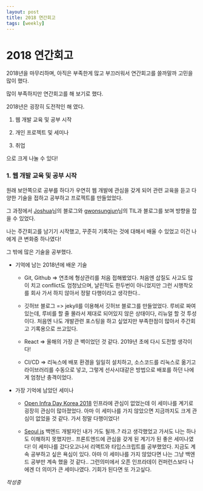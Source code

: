 ```yaml
---
layout: post
title: 2018 연간회고
tags: [weekly]
---
```


# 2018 연간회고

2018년을 마무리하며, 아직은 부족한게 많고 부끄러워서 연간회고를 쓸까말까 고민을 많이 했다.

많이 부족하지만 연간회고를 해 보기로 했다. 

2018년은 굉장히 도전적인 해 였다. 



1. 웹 개발 교육 및 공부 시작

2. 개인 프로젝트 및 세미나

3. 취업 

으로 크게 나눌 수 있다!

### 1. 웹 개발 교육 및 공부 시작

원래 보안쪽으로 공부를 하다가 우연히 웹 개발에 관심을 갖게 되어 관련 교육을 듣고 다양한 기술을 접하고 공부하고 프로젝트를 만들었었다.

그 과정에서 [Joshua](http://blog.devjoshua.me/2018/12/30/181230-2018%EB%85%84%ED%9A%8C%EA%B3%A0/)님의 블로그와 [gwonsungjun](https://gwonsungjun.github.io/%ED%9A%8C%EA%B3%A0/2018/12/31/2018Review/#)님의 TIL과 블로그를 보며 방향을 잡을 수 있었다. 

나는 주간회고를 남기기 시작했고, 꾸준히 기록하는 것에 대해서 배울 수 있었고 이건 나에게 큰 변화중 하나였다!

그 밖에 많은 기술을 공부했다.

* 기억에 남는 2018년에 배운 기술

    * Git, Github => 연초에 형상관리를 처음 접해봤었다. 처음엔 삽질도 사고도 많이 치고 conflict도 엄청났으며, 날린적도 한두번이 아니었지만 그런 시행착오를 회사 가서 하지 않아서 정말 다행이라고 생각한다..

    * 깃허브 블로그 => jekyll를 이용해서 깃허브 블로그를 만들었었다. 루비로 짜여있는데, 루비를 할 줄 몰라서 제대로 되어있지 않은 상태이다, 리뉴얼 할 것 투성이다. 처음엔 나도 개발관련 포스팅을 하고 싶었지만 부족한점이 많아서 주간회고 기록용으로 쓰고있다.

    * React => 올해의 가장 큰 벽이었던 것 같다. 2019년 초에 다시 도전할 생각이다!

    * CI/CD => 리눅스에 배포 환경을 일일히 설치하고, 소스코드를 리눅스로 옮기고 라이브러리를 수동으로 넣고, 그렇게 선사시대같은 방법으로 배포를 하던 나에게 엄청난 충격이었다. 

* 가장 기억에 남았던 세미나

    * [Open Infra Day Korea 2018](https://www.openinfradays.kr/) 인프라에 관심이 없었는데 이 세미나를 계기로 굉장히 관심이 많아졌었다. 아마 이 세미나를 가지 않았으면 지금까지도 크게 관심이 없었을 것 같다. 가서 정말 다행이었다!

    * [Seoul js](https://seoul.js.org/) 백엔드 개발자인 내가 가도 될까..? 라고 생각했었고 가서도 나는 하나도 이해하지 못했지만.. 프론트엔드에 관심을 갖게 된 계기가 된 좋은 세미나였다! 이 세미나를 갔다오고나서 리액트와 타입스크립트를 공부했었다. 지금도 계속 공부하고 싶은 욕심이 있다. 아마 이 세미나를 가지 않았다면 나는 그냥 백엔드 공부만 계속 했을 것 같다.. 그런의미에서 오픈 인프라데이 컨퍼런스보다 나에겐 더 의미가 큰 세미나였다. 기회가 된다면 또 가고싶다.

_작성중_



